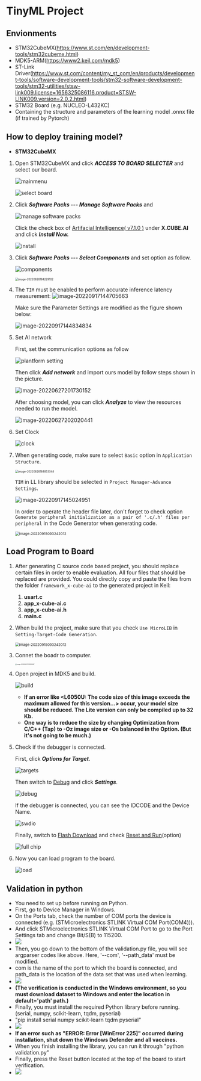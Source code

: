 # TinyML Project

## Envionments
 * STM32CubeMX(https://www.st.com/en/development-tools/stm32cubemx.html)
 * MDK5-ARM(https://www2.keil.com/mdk5)
 * ST-Link Driver(https://www.st.com/content/my_st_com/en/products/development-tools/software-development-tools/stm32-software-development-tools/stm32-utilities/stsw-link009.license=1656325086116.product=STSW-LINK009.version=2.0.2.html)
 * STM32 Board (e.g. NUCLEO-L432KC)
 * Containing the structure and parameters of the learning model .onnx file (if trained by Pytorch)

## How to deploy training model?
 * **STM32CubeMX**  

  1. Open STM32CubeMX and click ***ACCESS TO BOARD SELECTER*** and select our board.

     ![mainmenu](https://raw.githubusercontent.com/AugustZTR/picbed/master/img/mainmenu.png)

     ![select board](https://raw.githubusercontent.com/AugustZTR/picbed/master/img/select%20board.png)

  2. Click ***Software Packs --- Manage Software Packs*** and 

     ![manage software packs](https://raw.githubusercontent.com/AugustZTR/picbed/master/img/manage%20software%20packs.png)

     Click the check box of <u>Artifacial Intelligence( v7.1.0 )</u> under **X.CUBE.AI** and click ***Install Now.***

     ![install](https://raw.githubusercontent.com/AugustZTR/picbed/master/img/install.png)

  3. Click ***Software Packs --- Select Components*** and set option as follow.

     ![components](https://raw.githubusercontent.com/AugustZTR/picbed/master/img/components.png)

     <img src="https://raw.githubusercontent.com/AugustZTR/picbed/master/img/image-20220826184229102.png" alt="image-20220826184229102" style="zoom:50%;" />

  4. The `TIM` must be enabled to perform accurate inference latency measurement: 
     ![image-20220917144705663](https://raw.githubusercontent.com/AugustZTR/picbed/master/img/image-20220917144705663.png)

     Make sure the Parameter Settings are modified as the figure shown below:

     ![image-20220917144834834](https://raw.githubusercontent.com/AugustZTR/picbed/master/img/image-20220917144834834.png)

  5. Set AI network

     First, set the communication options as follow

     ![plantform setting](https://raw.githubusercontent.com/AugustZTR/picbed/master/img/plantform%20setting.png)

     Then click ***Add network*** and import ours model by follow steps shown in the picture.

     ![image-20220627201730152](https://raw.githubusercontent.com/AugustZTR/picbed/master/img/image-20220627201730152.png)

     After choosing model, you can click ***Analyze*** to view the resources needed to run the model.

     ![image-20220627202020441](https://raw.githubusercontent.com/AugustZTR/picbed/master/img/image-20220627202020441.png)

  6. Set Clock

     ![clock](https://raw.githubusercontent.com/AugustZTR/picbed/master/img/clock.png)

  7. When generating code, make sure to select `Basic` option in `Application Structure`. 

     <img src="https://raw.githubusercontent.com/AugustZTR/picbed/master/img/image-20220915101630837.png" alt="image-20220826184853048" style="zoom:50%;" />

     `TIM` in LL library should be selected in `Project Manager-Advance Settings`.

     ![image-20220917145024951](https://raw.githubusercontent.com/AugustZTR/picbed/master/img/image-20220917145024951.png)

     In order to operate the header file later, don't forget to check option `Generate peripheral initialization as a pair of '.c/.h' files per peripheral` in the Code Generator when generating code.

     <img src="https://raw.githubusercontent.com/AugustZTR/picbed/master/img/image-20220915093242012.png" alt="image-20220915093242012" style="zoom:67%;" />

  ## Load Program to Board
  
  1. After generating C source code based project, you should replace certain files in order to enable evaluation. All four files that should be replaced are provided. You could directly copy and paste the files from the folder `framework_x-cube-ai` to the generated project in Keil:

     1. **usart.c**
     2. **app_x-cube-ai.c**
     3. **app_x-cube-ai.h**
     4. **main.c**

  2. When build the project, make sure that you check `Use MicroLIB` in `Setting-Target-Code Generation`. 

     <img src="https://raw.githubusercontent.com/AugustZTR/picbed/master/img/image-20220916085712870.png" alt="image-20220915093242012" style="zoom:67%;" />

  3. Connet the boadr to computer.

     <img src="https://raw.githubusercontent.com/AugustZTR/picbed/master/img/image-20220627203515997.png" alt="image-20220627203515997" style="zoom: 25%;" />

  4. Open project in MDK5 and build.

     ![build](https://raw.githubusercontent.com/AugustZTR/picbed/master/img/build.png)
     
     * **If an error like <L6050U: The code size of this image exceeds the maximum allowed for this version...> occur, your model size should be reduced. The Lite version can only be compiled up to 32 Kb.**
     * **One way is to reduce the size by changing Optimization from C/C++ (Tap) to -Oz image size or -Os balanced in the Option. (But it's not going to be much.)**

  5. Check if the debugger is connected.

     First, click ***Options for Target***.

     ![targets](https://raw.githubusercontent.com/AugustZTR/picbed/master/img/targets.png)

     Then switch to <u>Debug</u> and click ***Settings***.

     <img src="https://raw.githubusercontent.com/AugustZTR/picbed/master/img/debug.png" alt="debug"  />

     If the debugger is connected, you can see the IDCODE and the Device Name. 

     <img src="https://raw.githubusercontent.com/AugustZTR/picbed/master/img/swdio.png" alt="swdio"  />

     Finally, switch to <u>Flash Download</u> and check <u>Reset and Run</u>(option)

     ![full chip](https://raw.githubusercontent.com/AugustZTR/picbed/master/img/full%20chip.png)

  6. Now you can load program to the board.

     ![load](https://raw.githubusercontent.com/AugustZTR/picbed/master/img/load.png)

 ## Validation in python
 * You need to set up before running on Python.
 * First, go to Device Manager in Windows.
 * On the Ports tab, check the number of COM ports the device is connected (e.g. (STMicroelectronics STLINK Virtual COM Port(COM4))).
 * And click STMicroelectronics STLINK Virtual COM Port to go to the Port Settings tab and change Bit/S(B) to 115200.
 * <img src="img/Device_manager.png">
 * Then, you go down to the bottom of the validation.py file, you will see argparser codes like above. Here, '--com', '--path_data' must be modified.
 * com is the name of the port to which the board is connected, and path_data is the location of the data set that was used when learning.
 * <img src="img/argparser.png">
 * **(The verification is conducted in the Windows environment, so you must download dataset to Windows and enter the location in default='path' path.)**
 * Finally, you must install the required Python library before running.(serial, numpy, scikit-learn, tqdm, pyserial)
 * "pip install serial numpy scikit-learn tqdm pyserial"
 * <img src="img/pip_install.png">
 * **If an error such as "ERROR: Error [WinError 225]" occurred during installation, shut down the Windows Defender and all vaccines.**
 * When you finish installing the library, you can run it through "python validation.py" 
 * Finally, press the Reset button located at the top of the board to start verification.
 * <img src="img/validation.png">
